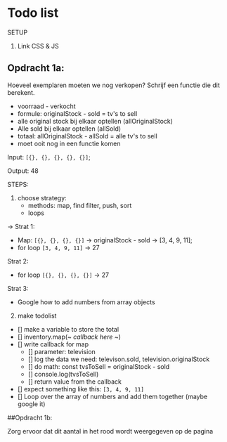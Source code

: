 # Todo list

SETUP

1. Link CSS & JS

## Opdracht 1a:

Hoeveel exemplaren moeten we nog verkopen? Schrijf een functie die dit berekent.

- voorraad - verkocht
- formule: originalStock - sold = tv's to sell
- alle original stock bij elkaar optellen (allOriginalStock)
- Alle sold bij elkaar optellen (allSold)
- totaal: allOriginalStock - allSold = alle tv's to sell
- moet ooit nog in een functie komen

Input: `[{}, {}, {}, {}, {}]`;

Output: 48


STEPS:

1. choose strategy:
    - methods: map, find filter, push, sort
    - loops

-> Strat 1:

- Map: `[{}, {}, {}, {}]` -> originalStock - sold -> [3, 4, 9, 11];
- for loop `[3, 4, 9, 11]` -> 27

Strat 2:

- for loop `[{}, {}, {}, {}]` -> 27

Strat 3:

- Google how to add numbers from array objects

2. make todolist

- [] make a variable to store the total
- [] inventory.map(~ *callback here* ~)
- [] write callback for map
   - [] parameter: television
   - [] log the data we need: televison.sold, television.originalStock
   - [] do math: const tvsToSell = originalStock - sold
   - [] console.log(tvsToSell)
   - [] return value from the callback
- [] expect something like this: `[3, 4, 9, 11]`
- [] Loop over the array of numbers and add them together (maybe google it)


##Opdracht 1b:

Zorg ervoor dat dit aantal in het rood wordt weergegeven op de pagina